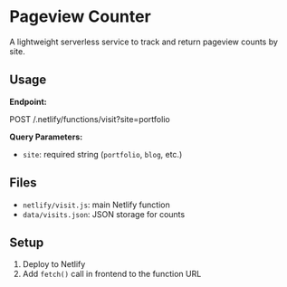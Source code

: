 # Pageview Counter

A lightweight serverless service to track and return pageview counts by site.

## Usage

**Endpoint:**

POST /.netlify/functions/visit?site=portfolio

**Query Parameters:**

- `site`: required string (`portfolio`, `blog`, etc.)

## Files

- `netlify/visit.js`: main Netlify function
- `data/visits.json`: JSON storage for counts

## Setup

1. Deploy to Netlify
2. Add `fetch()` call in frontend to the function URL